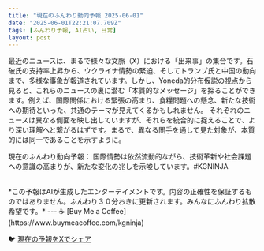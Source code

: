 ```yaml
---
title: "現在のふんわり動向予報 2025-06-01"
date: "2025-06-01T22:21:07.709Z"
tags: [ふんわり予報, AI占い, 日常]
layout: post
---
```



最近のニュースは、まるで様々な文脈（X）における「出来事」の集合です。石破氏の支持率上昇から、ウクライナ情勢の緊迫、そしてトランプ氏と中国の動向まで、多様な事象が報道されています。しかし、Yoneda的分布仮説の視点から見ると、これらのニュースの裏に潜む「本質的なメッセージ」を探ることができます。例えば、国際関係における緊張の高まり、食糧問題への懸念、新たな技術への期待といった、共通のテーマが見えてくるかもしれません。  それぞれのニュースは異なる側面を映し出していますが、それらを統合的に捉えることで、より深い理解へと繋がるはずです。まるで、異なる関手を通して見た対象が、本質的には同一であることを示すように。


現在のふんわり動向予報：
国際情勢は依然流動的ながら、技術革新や社会課題への意識の高まりが、新たな変化の兆しを示唆しています。#KGNINJA

<br>
*この予報はAIが生成したエンターテイメントです。内容の正確性を保証するものではありません。ふんわり３０分おきに更新されます。みんなにふんわり拡散希望です。*
---
☕️ [Buy Me a Coffee](https://www.buymeacoffee.com/kgninja)

🐦 [現在の予報をXでシェア](https://twitter.com/intent/tweet?text=%E7%8F%BE%E5%9C%A8%E3%81%AE%E3%81%B5%E3%82%93%E3%82%8F%E3%82%8A%E4%BA%88%E5%A0%B1%3A%20%E3%80%8C%E6%9C%80%E8%BF%91%E3%81%AE%E3%83%8B%E3%83%A5%E3%83%BC%E3%82%B9%E3%81%AF%E3%80%81%E3%81%BE%E3%82%8B%E3%81%A7%E6%A7%98%E3%80%85%E3%81%AA%E6%96%87%E8%84%88%EF%BC%88X%EF%BC%89%E3%81%AB%E3%81%8A%E3%81%91%E3%82%8B%E3%80%8C%E5%87%BA%E6%9D%A5%E4%BA%8B%E3%80%8D%E3%81%AE%E9%9B%86%E5%90%88%E3%81%A7%E3%81%99%E3%80%82%E3%80%8D%23KGNINJA%20%E7%B6%9A%E3%81%8D%E3%81%AF%E3%83%96%E3%83%AD%E3%82%B0%E3%81%A7%EF%BC%81%F0%9F%91%87&url=https%3A%2F%2Fkg-ninja.github.io%2FFunwariyoso%2F)
